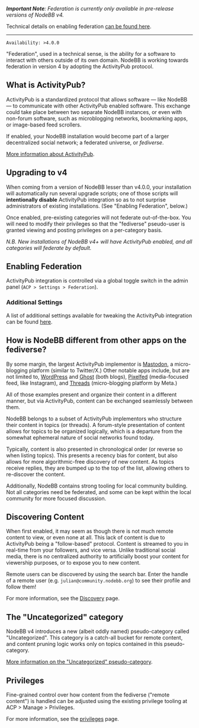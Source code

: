 ***Important Note**: Federation is currently only available in pre-release versions of NodeBB v4.*

Technical details on enabling federation [can be found here](./prerelease.md).

----

`Availability: >4.0.0`

"Federation", used in a technical sense, is the ability for a software to interact with others outside of its own domain. NodeBB is working towards federation in version 4 by adopting the ActivityPub protocol.

## What is ActivityPub?

ActivityPub is a standardized protocol that allows software — like NodeBB — to communicate with other ActivityPub enabled software. This exchange could take place between two separate NodeBB instances, or even with non-forum software, such as microblogging networks, bookmarking apps, or image-based feed scrollers.

If enabled, your NodeBB installation would become part of a larger decentralized social network; a federated universe, or _fediverse_.

[More information about ActivityPub](https://activitypub.rocks/).

## Upgrading to v4

When coming from a version of NodeBB lesser than v4.0.0, your installation will automatically run several upgrade scripts; one of those scripts will **intentionally disable** ActivityPub integration so as to not surprise administrators of existing installations.  (See "Enabling Federation", below.)

Once enabled, pre-existing categories will not federate out-of-the-box. You will need to modify their privileges so that the "fediverse" pseudo-user is granted viewing and posting privileges on a per-category basis.

*N.B. New installations of NodeBB v4+ will have ActivityPub enabled, and all categories will federate by default.*

## Enabling Federation

ActivityPub integration is controlled via a global toggle switch in the admin panel (`ACP > Settings > Federation`).

### Additional Settings

A list of additional settings available for tweaking the ActivityPub integration can be found [here](./settings.md).

## How is NodeBB different from other apps on the fediverse?

By some margin, the largest ActivityPub implementor is [Mastodon](https://joinmastodon.org/), a micro-blogging platform (similar to Twitter/X.) Other notable apps include, but are not limited to, [WordPress](https://wordpress.org/plugins/activitypub/) and [Ghost](https://activitypub.ghost.org/) (both blogs), [Pixelfed](//pixelfed.org) (media-focused feed, like Instagram), and [Threads](//threads.net) (micro-blogging platform by Meta.)

All of those examples present and organize their content in a different manner, but via ActivityPub, content can be exchanged seamlessly between them.

NodeBB belongs to a subset of ActivityPub implementors who structure their content in topics (or threads). A forum-style presentation of content allows for topics to be organized logically, which is a departure from the somewhat ephemeral nature of social networks found today.

Typically, content is also presented in chronological order (or reverse so when listing topics). This presents a recency bias for content, but also allows for more algorithmic-free discovery of new content. As topics receive replies, they are bumped up to the top of the list, allowing others to re-discover the content.

Additionally, NodeBB contains strong tooling for local community building. Not all categories need be federated, and some can be kept within the local community for more focused discussion.

## Discovering Content

When first enabled, it may seem as though there is not much remote content to view, or even none at all. This lack of content is due to ActivityPub being a "follow-based" protocol. Content is streamed to you in real-time from your followers, and vice versa. Unlike traditional social media, there is no centralized authority to artificially boost your content for viewership purposes, or to expose you to new content.

Remote users can be discovered by using the search bar. Enter the handle of a remote user (e.g. `julian@community.nodebb.org`) to see their profile and follow them!

For more information, see the [Discovery](./discovery.md) page.

## The "Uncategorized" category

NodeBB v4 introduces a new (albeit oddly named) pseudo-category called "Uncategorized". This category is a catch-all bucket for remote content, and content pruning logic works only on topics contained in this pseudo-category.

[More information on the "Uncategorized" pseudo-category](../development/plugins/uncategorized.md).

## Privileges

Fine-grained control over how content from the fediverse ("remote content") is handled can be adjusted using the existing privilege tooling at ACP > Manage > Privileges.

For more information, see the [privileges](./privileges.md) page.